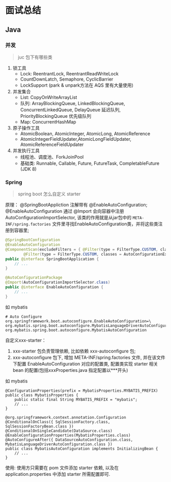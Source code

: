 # 面试总结

## Java

### 并发

> juc 包下有哪些类 

1. 锁工具
    - Lock: ReentrantLock, ReentrantReadWriteLock
    - CountDownLatch, Semaphore, CyclicBarrier
    - LockSupport (park & unpark方法在 AQS 里有大量使用)
2. 并发集合
    - List: CopyOnWriteArrayList
    - 队列: ArrayBlockingQueue, LinkedBlockingQueue, ConcurrentLinkedQueue, DelayQueue 延迟队列, PriorityBlockingQueue 优先级队列
    - Map: ConcurrentHashMap
3. 原子操作工具
    - AtomicBoolean, AtomicInteger, AtomicLong, AtomicReference
    - AtomicIntegerFieldUpdater,AtomicLongFieldUpdater, AtomicReferenceFieldUpdater
4. 并发执行工具
    - 线程池、调度池、ForkJoinPool
    - 基础类: Runnable, Callable, Future, FutureTask, CompletableFuture (JDK 8)

### Spring

> spring boot 怎么自定义 starter

原理：
@SpringBootAppliction 注解带有 @EnableAutoConfiguration;
@EnableAutoConfiguration 通过 @Import 会向容器中注册 AutoConfigurationImportSelector, 该类的作用就是从jar包中的 `META-INF/spring.factories` 文件里寻找EnableAutoConfiguration类，并将这些类注册到容器里;

```java
@SpringBootConfiguration
@EnableAutoConfiguration
@ComponentScan(excludeFilters = { @Filter(type = FilterType.CUSTOM, classes = TypeExcludeFilter.class),
		@Filter(type = FilterType.CUSTOM, classes = AutoConfigurationExcludeFilter.class) })
public @interface SpringBootApplication {
    // ...
}

@AutoConfigurationPackage
@Import(AutoConfigurationImportSelector.class)
public @interface EnableAutoConfiguration {
    // ...
}
```

如 mybatis
```
# Auto Configure
org.springframework.boot.autoconfigure.EnableAutoConfiguration=\
org.mybatis.spring.boot.autoconfigure.MybatisLanguageDriverAutoConfiguration,\
org.mybatis.spring.boot.autoconfigure.MybatisAutoConfiguration
```

自定义xxx-starter：
1. xxx-starter 包负责管理依赖, 比如依赖 xxx-autoconfigure 包;
2. xxx-autoconfigure 包下, 增加 META-INF/spring.factories 文件, 并在该文件下配置 EnableAutoConfiguration 对应的配置类, 配置类实现 starter 相关 bean 的配置(包括xxxProperties.java 指定配置以***开头)

如 mybatis
```
@ConfigurationProperties(prefix = MybatisProperties.MYBATIS_PREFIX)
public class MybatisProperties {
    public static final String MYBATIS_PREFIX = "mybatis";
    // ...
}

@org.springframework.context.annotation.Configuration
@ConditionalOnClass({ SqlSessionFactory.class, SqlSessionFactoryBean.class })
@ConditionalOnSingleCandidate(DataSource.class)
@EnableConfigurationProperties(MybatisProperties.class)
@AutoConfigureAfter({ DataSourceAutoConfiguration.class, MybatisLanguageDriverAutoConfiguration.class })
public class MybatisAutoConfiguration implements InitializingBean {
    // ...
}
```

使用: 
使用方只需要在 pom 文件添加 starter 依赖, 以及在 application.properties 中添加 starter 所需配置即可.

